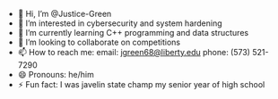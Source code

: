 - 👋 Hi, I’m @Justice-Green
- 👀 I’m interested in cybersecurity and system hardening
- 🌱 I’m currently learning C++ programming and data structures
- 💞️ I’m looking to collaborate on competitions
- 📫 How to reach me: email: jgreen68@liberty.edu phone: (573) 521-7290
- 😄 Pronouns: he/him
- ⚡ Fun fact: I was javelin state champ my senior year of high school

<!---
Justice-Green/Justice-Green is a ✨ special ✨ repository because its `README.md` (this file) appears on your GitHub profile.
You can click the Preview link to take a look at your changes.
--->
